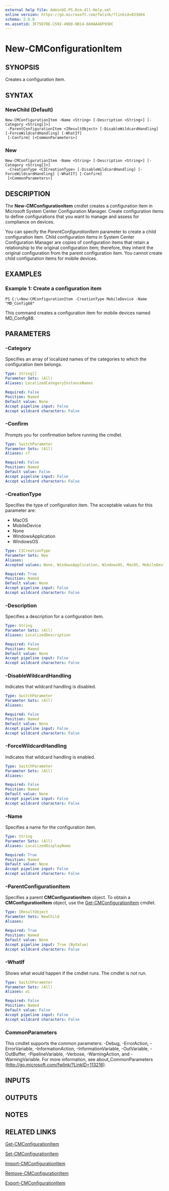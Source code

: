 ```yaml
---
external help file: AdminUI.PS.Dcm.dll-Help.xml
online version: https://go.microsoft.com/fwlink/?linkid=833604
schema: 2.0.0
ms.assetid: 3F7587DE-C592-49E8-8B14-8A9AA4DF93DC
---
```


# New-CMConfigurationItem

## SYNOPSIS
Creates a configuration item.

## SYNTAX

### NewChild (Default)
```
New-CMConfigurationItem -Name <String> [-Description <String>] [-Category <String[]>]
 -ParentConfigurationItem <IResultObject> [-DisableWildcardHandling] [-ForceWildcardHandling] [-WhatIf]
 [-Confirm] [<CommonParameters>]
```

### New
```
New-CMConfigurationItem -Name <String> [-Description <String>] [-Category <String[]>]
 -CreationType <CICreationType> [-DisableWildcardHandling] [-ForceWildcardHandling] [-WhatIf] [-Confirm]
 [<CommonParameters>]
```

## DESCRIPTION
The **New-CMConfigurationItem** cmdlet creates a configuration item in Microsoft System Center Configuration Manager.
Create configuration items to define configurations that you want to manage and assess for compliance on devices.

You can specify the *ParentConfigurationItem* parameter to create a child configuration item.
Child configuration items in System Center Configuration Manager are copies of configuration items that retain a relationship to the original configuration item; therefore, they inherit the original configuration from the parent configuration item.
You cannot create child configuration items for mobile devices.

## EXAMPLES

### Example 1: Create a configuration item
```
PS C:\>New-CMConfigurationItem -CreationType MobileDevice -Name "MD_Config88"
```

This command creates a configuration item for mobile devices named MD_Config88.

## PARAMETERS

### -Category
Specifies an array of localized names of the categories to which the configuration item belongs.

```yaml
Type: String[]
Parameter Sets: (All)
Aliases: LocalizedCategoryInstanceNames

Required: False
Position: Named
Default value: None
Accept pipeline input: False
Accept wildcard characters: False
```

### -Confirm
Prompts you for confirmation before running the cmdlet.

```yaml
Type: SwitchParameter
Parameter Sets: (All)
Aliases: cf

Required: False
Position: Named
Default value: False
Accept pipeline input: False
Accept wildcard characters: False
```

### -CreationType
Specifies the type of configuration item.
The acceptable values for this parameter are:

- MacOS
- MobileDevice
- None
- WindowsApplication
- WindowsOS

```yaml
Type: CICreationType
Parameter Sets: New
Aliases: 
Accepted values: None, WindowsApplication, WindowsOS, MacOS, MobileDevice

Required: True
Position: Named
Default value: None
Accept pipeline input: False
Accept wildcard characters: False
```

### -Description
Specifies a description for a configuration item.

```yaml
Type: String
Parameter Sets: (All)
Aliases: LocalizedDescription

Required: False
Position: Named
Default value: None
Accept pipeline input: False
Accept wildcard characters: False
```

### -DisableWildcardHandling
Indicates that wildcard handling is disabled.

```yaml
Type: SwitchParameter
Parameter Sets: (All)
Aliases: 

Required: False
Position: Named
Default value: None
Accept pipeline input: False
Accept wildcard characters: False
```

### -ForceWildcardHandling
Indicates that wildcard handling is enabled.

```yaml
Type: SwitchParameter
Parameter Sets: (All)
Aliases: 

Required: False
Position: Named
Default value: None
Accept pipeline input: False
Accept wildcard characters: False
```

### -Name
Specifies a name for the configuration item.

```yaml
Type: String
Parameter Sets: (All)
Aliases: LocalizedDisplayName

Required: True
Position: Named
Default value: None
Accept pipeline input: False
Accept wildcard characters: False
```

### -ParentConfigurationItem
Specifies a parent **CMConfigurationItem** object.
To obtain a **CMConfigurationItem** object, use the [Get-CMConfigurationItem](./Get-CMConfigurationItem.md) cmdlet.

```yaml
Type: IResultObject
Parameter Sets: NewChild
Aliases: 

Required: True
Position: Named
Default value: None
Accept pipeline input: True (ByValue)
Accept wildcard characters: False
```

### -WhatIf
Shows what would happen if the cmdlet runs.
The cmdlet is not run.

```yaml
Type: SwitchParameter
Parameter Sets: (All)
Aliases: wi

Required: False
Position: Named
Default value: False
Accept pipeline input: False
Accept wildcard characters: False
```

### CommonParameters
This cmdlet supports the common parameters: -Debug, -ErrorAction, -ErrorVariable, -InformationAction, -InformationVariable, -OutVariable, -OutBuffer, -PipelineVariable, -Verbose, -WarningAction, and -WarningVariable. For more information, see about_CommonParameters (http://go.microsoft.com/fwlink/?LinkID=113216).

## INPUTS

## OUTPUTS

## NOTES

## RELATED LINKS

[Get-CMConfigurationItem](./Get-CMConfigurationItem.md)

[Set-CMConfigurationItem](./Set-CMConfigurationItem.md)

[Import-CMConfigurationItem](./Import-CMConfigurationItem.md)

[Remove-CMConfigurationItem](./Remove-CMConfigurationItem.md)

[Export-CMConfigurationItem](./Export-CMConfigurationItem.md)


